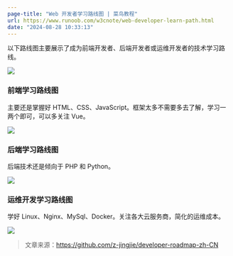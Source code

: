 ```yaml
---
page-title: "Web 开发者学习路线图 | 菜鸟教程"
url: https://www.runoob.com/w3cnote/web-developer-learn-path.html
date: "2024-08-28 10:33:13"
---
```

以下路线图主要展示了成为前端开发者、后端开发者或运维开发者的技术学习路线。

[![](https://www.runoob.com/wp-content/uploads/2018/01/weblearnpath1.png)](https://www.runoob.com/wp-content/uploads/2018/01/weblearnpath1.png)

### 前端学习路线图

主要还是掌握好 HTML、CSS、JavaScript。框架太多不需要多去了解，学习一两个即可，可以多关注 Vue。

[![](https://www.runoob.com/wp-content/uploads/2018/01/weblearnpath2.png)](https://www.runoob.com/wp-content/uploads/2018/01/weblearnpath2.png)

### 后端学习路线图

后端技术还是倾向于 PHP 和 Python。

[![](https://www.runoob.com/wp-content/uploads/2018/01/weblearnpath3.png)](https://www.runoob.com/wp-content/uploads/2018/01/weblearnpath3.png)

### 运维开发学习路线图

学好 Linux、Nginx、MySql、Docker。关注各大云服务商，简化的运维成本。

[![](https://www.runoob.com/wp-content/uploads/2018/01/weblearnpath4.png)](https://www.runoob.com/wp-content/uploads/2018/01/weblearnpath4.png)

> 文章来源：https://github.com/z-jingjie/developer-roadmap-zh-CN